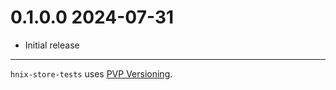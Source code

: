 # 0.1.0.0 2024-07-31

* Initial release

---

`hnix-store-tests` uses [PVP Versioning][1].

[1]: https://pvp.haskell.org
